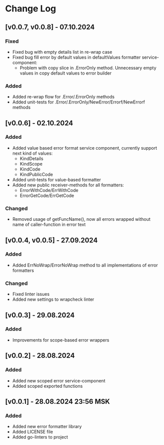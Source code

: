 # Change Log

## [v0.0.7, v0.0.8] - 07.10.2024
### Fixed
* Fixed bug with empty details list in re-wrap case
* Fixed bug fill error by default values in defaultValues formatter service-component:
  * Problem with copy slice in .ErrorOnly method. Unnecessary empty values in copy default values to error builder
### Added
* Added re-wrap flow for .Error/.ErrorOnly methods
* Added unit-tests for .Error/.ErrorOnly/NewError/Errorf/NewErrorf methods

## [v0.0.6] - 02.10.2024
### Added
* Added value based error format service component, currently support next kind of values:
  * KindDetails
  * KindScope 
  * KindCode 
  * KindPublicCode
* Added unit-tests for value-based formatter
* Added new public receiver-methods for all formatters:
  * ErrorWithCode/ErrWithCode
  * ErrorGetCode/ErrGetCode
### Changed
* Removed usage of getFuncName(), now all errors wrapped without name of caller-function in error text 

## [v0.0.4, v0.0.5] - 27.09.2024
### Added
* Added ErrNoWrap/ErrorNoWrap method to all implementations of error formatters
### Changed
* Fixed linter issues
* Added new settings to wrapcheck linter

## [v0.0.3] - 29.08.2024
### Added
* Improvements for scope-based error wrappers

## [v0.0.2] - 28.08.2024
### Added
* Added new scoped error service-component
* Added scoped exported functions

## [v0.0.1] - 28.08.2024 23:56 MSK
### Added
* Added new error formatter library
* Added LICENSE file
* Added go-linters to project